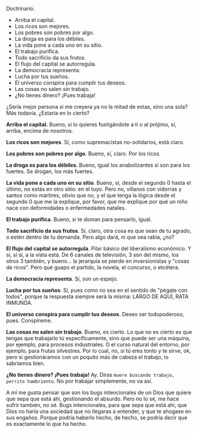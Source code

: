 Doctrinario.

- Arriba el capital.
- Los ricos son mejores.
- Los pobres son pobres por algo.
- La droga es para los débiles.
- La vida pone a cada uno en su sitio.
- El trabajo purifica.
- Todo sacrificio da sus frutos.
- El flujo del capital se autorregula.
- La democracia representa.
- Lucha por tus sueños.
- El universo conspira para cumplir tus deseos.
- Las cosas no salen sin trabajo.
- ¿No tienes dinero? ¡Pues trabaja!

¿Sería mejor persona si me creyera ya no la mitad de estas, sino una sola? Más todavía. ¿Estaría en lo cierto?

**Arriba el capital.** Bueno, si lo quieres fustigándote a ti o al prójimo, sí, arriba, encima de nosotros.

**Los ricos son mejores**. Sí, como supremacistas no-solidarios, está claro.

**Los pobres son pobres por algo**. Bueno, sí, claro. Por los ricos.

**La droga es para los débiles**. Bueno, igual los anabolizantes sí son para los fuertes. Se drogan, los más fuertes.

**La vida pone a cada uno en su sitio**. Bueno, sí, desde el segundo 0 hasta el último, no estás en otro sitio: en el tuyo. Pero no, villanos con vidorras y santos como mártires, obvio que no, y el que tenga la lógica desde el segundo 0 que me la explique, por favor, que me explique por qué un niño nace con deformidades o enfermedades natales.

**El trabajo purifica**. Bueno, si te doman para pensarlo, igual.

**Todo sacrificio da sus frutos**. Sí, claro, otra cosa es que sean de tu agrado, o estén dentro de tu demanda. Pero algo dará, ni que sea rabia, ¿no?

**El flujo del capital se autorregula**. Pilar básico del liberalismo económico. Y sí, sí sí, a la vista está. De 6 canales de televisión, 3 son del mismo, los otros 3 también, y bueno... la jerarquía se pierde en inversionistas y "cosas de ricos". Pero qué guapo el partido, la novela, el concurso, o etcétera.

**La democracia representa**. Sí, son un espejo.

**Lucha por tus sueños**. Sí, pues como no sea en el sentido de "pégate con todos", porque la respuesta siempre será la misma: LARGO DE AQUÍ, RATA INMUNDA.

**El universo conspira para cumplir tus deseos**. Deseo ser todopoderoso, pues. Conspíreme.

**Las cosas no salen sin trabajo**. Bueno, es cierto. Lo que no es cierto es que tengas que trabajarlo tú específicamente, sino que puede ser una máquina, por ejemplo, para procesos industriales. O el curso natural del entorno, por ejemplo, para frutas silvestres. Por lo cual, no, si tú eres tonto y te sirve, ok, pero si gestionáramos con un poquito más de cabeza el trabajo, lo sabríamos bien.

**¿No tienes dinero? ¡Pues trabaja!** Ay. Diras `muere buscando trabajo, perrito hambriento`. No por trabajar simplemente, no va así.

A mí me gusta pensar que son los bugs intencionales de un Dios que quiere que sepa que está ahí, gestionando el absurdo. Pero no lo sé, me hace sufrir también, no sé. Bugs intencionales, para que sepa que está ahí, que Dios no haría una sociedad que no llegaras a entender, y que te ahogase en sus engaños. Porque podría haberlo hecho, de hecho, se podría decir que es exactamente lo que ha hecho.
